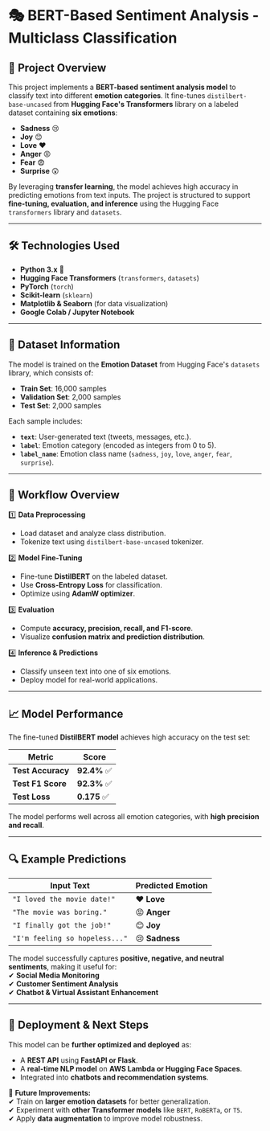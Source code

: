 # 🎭 BERT-Based Sentiment Analysis - Multiclass Classification  

## 📖 Project Overview  
This project implements a **BERT-based sentiment analysis model** to classify text into different **emotion categories**. It fine-tunes `distilbert-base-uncased` from **Hugging Face's Transformers** library on a labeled dataset containing **six emotions**:  

- **Sadness** 😢  
- **Joy** 😊  
- **Love** ❤️  
- **Anger** 😡  
- **Fear** 😨  
- **Surprise** 😲  

By leveraging **transfer learning**, the model achieves high accuracy in predicting emotions from text inputs. The project is structured to support **fine-tuning, evaluation, and inference** using the Hugging Face `transformers` library and `datasets`.  

---

## **🛠️ Technologies Used**
- **Python 3.x** 🐍  
- **Hugging Face Transformers** (`transformers`, `datasets`)  
- **PyTorch** (`torch`)  
- **Scikit-learn** (`sklearn`)  
- **Matplotlib & Seaborn** (for data visualization)  
- **Google Colab / Jupyter Notebook**  

---

## **📂 Dataset Information**  
The model is trained on the **Emotion Dataset** from Hugging Face's `datasets` library, which consists of:  
- **Train Set**: 16,000 samples  
- **Validation Set**: 2,000 samples  
- **Test Set**: 2,000 samples  

Each sample includes:  
- **`text`**: User-generated text (tweets, messages, etc.).  
- **`label`**: Emotion category (encoded as integers from 0 to 5).  
- **`label_name`**: Emotion class name (`sadness`, `joy`, `love`, `anger`, `fear`, `surprise`).  

---

## **🔄 Workflow Overview**
1️⃣ **Data Preprocessing**  
   - Load dataset and analyze class distribution.  
   - Tokenize text using `distilbert-base-uncased` tokenizer.  

2️⃣ **Model Fine-Tuning**  
   - Fine-tune **DistilBERT** on the labeled dataset.  
   - Use **Cross-Entropy Loss** for classification.  
   - Optimize using **AdamW optimizer**.  

3️⃣ **Evaluation**  
   - Compute **accuracy, precision, recall, and F1-score**.  
   - Visualize **confusion matrix and prediction distribution**.  

4️⃣ **Inference & Predictions**  
   - Classify unseen text into one of six emotions.  
   - Deploy model for real-world applications.  

---

## **📈 Model Performance**
The fine-tuned **DistilBERT model** achieves high accuracy on the test set:  

| Metric | Score |  
|--------|------|  
| **Test Accuracy** | **92.4%** ✅ |  
| **Test F1 Score** | **92.3%** ✅ |  
| **Test Loss** | **0.175** ✅ |  

The model performs well across all emotion categories, with **high precision and recall**.  

---

## **🔍 Example Predictions**
| Input Text | Predicted Emotion |  
|------------|------------------|  
| `"I loved the movie date!"` | ❤️ **Love** |  
| `"The movie was boring."` | 😡 **Anger** |  
| `"I finally got the job!"` | 😊 **Joy** |  
| `"I'm feeling so hopeless..."` | 😢 **Sadness** |  

The model successfully captures **positive, negative, and neutral sentiments**, making it useful for:  
✔ **Social Media Monitoring**  
✔ **Customer Sentiment Analysis**  
✔ **Chatbot & Virtual Assistant Enhancement**  

---

## **🚀 Deployment & Next Steps**
This model can be **further optimized and deployed** as:  
- A **REST API** using **FastAPI or Flask**.  
- A **real-time NLP model** on **AWS Lambda or Hugging Face Spaces**.  
- Integrated into **chatbots and recommendation systems**.  

🔹 **Future Improvements:**  
✔ Train on **larger emotion datasets** for better generalization.  
✔ Experiment with **other Transformer models** like `BERT`, `RoBERTa`, or `T5`.  
✔ Apply **data augmentation** to improve model robustness.  
